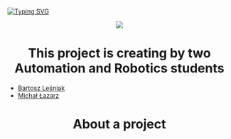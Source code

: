 <h1 align="center"></h1>
 <a href="https://git.io/typing-svg"><img src="file:///C:/Users/barto/OneDrive/Pulpit/iLock.html" alt="Typing SVG" /></a>

<p align="center">
  <img src="https://github.com/iLock-Inteligent-Door-Lock/iLock-Inteligent-Door-Lock/blob/main/obraz_2023-07-19_210359785.png">
</p>

<h1 align="center"> This project is creating by two Automation and Robotics students </h1>

 - [Bartosz Leśniak](https://github.com/BartoszLesniak333)
 - [Michał Łazarz](https://github.com/miq312)

<h1 align="center">About a project </h1>
